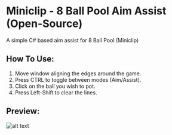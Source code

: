 # Miniclip - 8 Ball Pool Aim Assist (Open-Source)

A simple C# based aim assist for 8 Ball Pool (Miniclip)

## How To Use:

1) Move window aligning the edges around the game.
2) Press CTRL to toggle between modes (Aim/Assist).
3) Click on the ball you wish to pot.
4) Press Left-Shift to clear the lines.

## Preview:
![alt text](https://i.ibb.co/PgNR4KX/62432295-2065285253765617-3762202432864518144-n.png)
